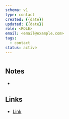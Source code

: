 ```yaml
---
schema: v1
type: contact
created: {{date}}
updated: {{date}}
role: <ROLE>
email: <email@example.com>
tags:
  - contact
status: active
---
```


# <Full Name>

## Notes
- <note>

## Links
- [Link](<url>)
